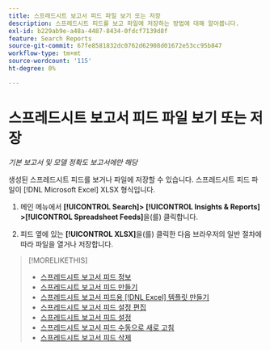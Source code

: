 ```yaml
---
title: 스프레드시트 보고서 피드 파일 보기 또는 저장
description: 스프레드시트 피드를 보고 파일에 저장하는 방법에 대해 알아봅니다.
exl-id: b229ab9e-a48a-4487-8434-0fdcf7139d8f
feature: Search Reports
source-git-commit: 67fe8581832dc0762d62908d01672e53cc95b847
workflow-type: tm+mt
source-wordcount: '115'
ht-degree: 0%

---
```


# 스프레드시트 보고서 피드 파일 보기 또는 저장

*기본 보고서 및 모델 정확도 보고서에만 해당*

생성된 스프레드시트 피드를 보거나 파일에 저장할 수 있습니다. 스프레드시트 피드 파일이 [!DNL Microsoft Excel] XLSX 형식입니다.

1. 메인 메뉴에서 **[!UICONTROL Search]> [!UICONTROL Insights & Reports] >[!UICONTROL Spreadsheet Feeds]**&#x200B;을(를) 클릭합니다.

1. 피드 옆에 있는 **[!UICONTROL XLSX]**&#x200B;을(를) 클릭한 다음 브라우저의 일반 절차에 따라 파일을 열거나 저장합니다.

>[!MORELIKETHIS]
>
>* [스프레드시트 보고서 피드 정보](spreadsheet-feed-about.md)
>* [스프레드시트 보고서 피드 만들기](spreadsheet-feed-create.md)
>* [스프레드시트 보고서 피드용  [!DNL Excel] 템플릿 만들기](spreadsheet-feed-create-excel-template.md)
>* [스프레드시트 보고서 피드 설정 편집](spreadsheet-feed-edit.md)
>* [스프레드시트 보고서 피드 설정](spreadsheet-feed-settings.md)
>* [스프레드시트 보고서 피드 수동으로 새로 고침](spreadsheet-feed-refresh.md)
>* [스프레드시트 보고서 피드 삭제](spreadsheet-feed-delete.md)
